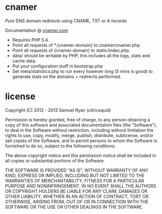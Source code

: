 # cnamer

*Pure* DNS domain redirects using CNAME, TXT or A records

Documentation @ [cnamer.com](http://cnamer.com)

* Requires PHP 5.4. 
* Point all requests of *.{cnamer-domain} to cnamer/cnamer.php
* Point all requests of {cnamer-domain} to static/index.php. 
* data/ should be writable by PHP, this includes all the logs, stats and 
    cache data.
* Put your configuration stuff in bootstrap.php
* Set meta/statistics.php to run every however long (5 mins is good) to generate
    stats on the domains + redirects performed.

# license

Copyright (C) 2012 - 2013 Samuel Ryan (citricsquid)

Permission is hereby granted, free of charge, to any person obtaining a copy of 
this software and associated documentation files (the "Software"), to deal in 
the Software without restriction, including without limitation the rights to use, 
copy, modify, merge, publish, distribute, sublicense, and/or sell copies of the 
Software, and to permit persons to whom the Software is furnished to do so, 
subject to the following conditions:

The above copyright notice and this permission notice shall be included in all 
copies or substantial portions of the Software.

THE SOFTWARE IS PROVIDED "AS IS", WITHOUT WARRANTY OF ANY KIND, EXPRESS OR 
IMPLIED, INCLUDING BUT NOT LIMITED TO THE WARRANTIES OF MERCHANTABILITY, 
FITNESS FOR A PARTICULAR PURPOSE AND NONINFRINGEMENT. IN NO EVENT SHALL THE 
AUTHORS OR COPYRIGHT HOLDERS BE LIABLE FOR ANY CLAIM, DAMAGES OR OTHER LIABILITY, 
WHETHER IN AN ACTION OF CONTRACT, TORT OR OTHERWISE, ARISING FROM, OUT OF OR IN 
CONNECTION WITH THE SOFTWARE OR THE USE OR OTHER DEALINGS IN THE SOFTWARE.